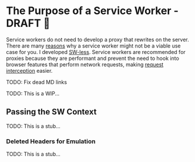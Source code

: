 # The Purpose of a Service Worker - DRAFT 📝

Service workers do not need to develop a proxy that rewrites on the server. There are many [reasons](../../src/SW-less/README.md) why a service worker might not be a viable use case for you. I developed [SW-less](../../src/SW-less/README.md). Service workers are recommended for proxies because they are performant and prevent the need to hook into browser features that perform network requests, making [request interception](./Request%20Interception.md) easier.

TODO: Fix dead MD links

TODO: This is a WIP...

## Passing the SW Context

TODO: This is a stub...

### Deleted Headers for Emulation

TODO: This is a stub...
